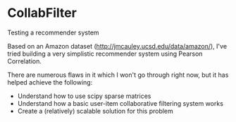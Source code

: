 # CollabFilter
Testing a recommender system


Based on an Amazon dataset (http://jmcauley.ucsd.edu/data/amazon/), 
I've tried building a very simplistic recommender system using Pearson Correlation.

There are numerous flaws in it which I won't go through right now, but it has helped achieve the following:
- Understand how to use scipy sparse matrices
- Understand how a basic user-item collaborative filtering system works
- Create a (relatively) scalable solution for this problem
